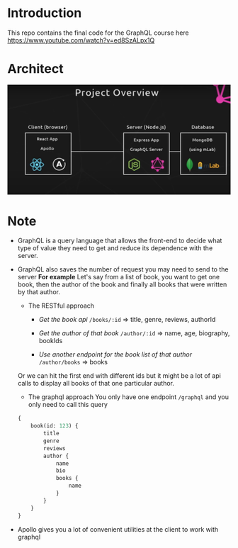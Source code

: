 # Introduction
This repo contains the final code for the GraphQL course here https://www.youtube.com/watch?v=ed8SzALpx1Q

# Architect

![architect-image](./architect.png)

# Note
- GraphQL is a query language that allows the front-end to decide what type of value they need to get and reduce its dependence with the server.
- GraphQL also saves the number of request you may need to send to the server
    **For example**
    Let's say from a list of book, you want to get one book, then the author of the book and finally all books that were written by that author.
    - The RESTful approach
        - *Get the book api* `/books/:id` => title, genre, reviews, authorId

        - *Get the author of that book* `/author/:id` => name, age, biography, bookIds

        - *Use another endpoint for the book list of that author* `/author/books` => books

    Or we can hit the first end with different ids but it might be a lot of api calls to display all books of that one particular author.

    - The graphql approach
    You only have one endpoint `/graphql` and you only need to call this query
    ```graphql
    {
        book(id: 123) {
            title
            genre
            reviews
            author {
                name
                bio
                books {
                    name
                }
            }
        }
    }
    ```

- Apollo gives you a lot of convenient utilities at the client to work with graphql
